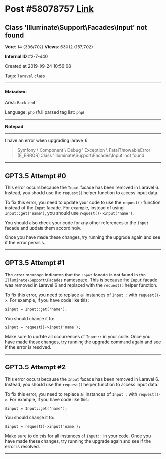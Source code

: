 
# Post \#58078757 [Link](https://stackoverflow.com/questions/58078757/)

## Class 'Illuminate\Support\Facades\Input' not found

**Vote**: 14 (336/702) **Views**: 53012 (157/702) 

**Internal ID** \#2-7-440

Created at 2019-09-24 10:56:08

Tags: `laravel` `class`

----------

#### Metadata:

Area: `Back-end`

Language: `php` (full parsed tag list: `php`)

----------

**Notepad**


----------

I have an error when upgrading laravel 6 

> Symfony \ Component \ Debug \ Exception \ FatalThrowableError
  (E_ERROR) Class 'Illuminate\Support\Facades\Input' not found



[](https://i.stack.imgur.com/HlQX4.jpg)



[](https://i.stack.imgur.com/MfrOw.jpg)

 


----------
        
## GPT3.5 Attempt \#0

This error occurs because the `Input` facade has been removed in Laravel 6. Instead, you should use the `request()` helper function to access input data.

To fix this error, you need to update your code to use the `request()` function instead of the `Input` facade. For example, instead of using `Input::get('name')`, you should use `request()->input('name')`.

You should also check your code for any other references to the `Input` facade and update them accordingly.

Once you have made these changes, try running the upgrade again and see if the error persists.

--------

## GPT3.5 Attempt \#1

The error message indicates that the `Input` facade is not found in the `Illuminate\Support\Facades` namespace. This is because the `Input` facade was removed in Laravel 6 and replaced with the `request()` helper function.

To fix this error, you need to replace all instances of `Input::` with `request()->`. For example, if you have code like this:

```
$input = Input::get('name');
```

You should change it to:

```
$input = request()->input('name');
```

Make sure to update all occurrences of `Input::` in your code. Once you have made these changes, try running the upgrade command again and see if the error is resolved.

--------

## GPT3.5 Attempt \#2

This error occurs because the `Input` facade has been removed in Laravel 6. Instead, you should use the `request()` helper function to access input data.

To fix this error, you need to replace all instances of `Input::` with `request()->`. For example, if you have code like this:

```
$input = Input::get('name');
```

You should change it to:

```
$input = request()->input('name');
```

Make sure to do this for all instances of `Input::` in your code. Once you have made these changes, try running the upgrade again and see if the error is resolved.

--------
